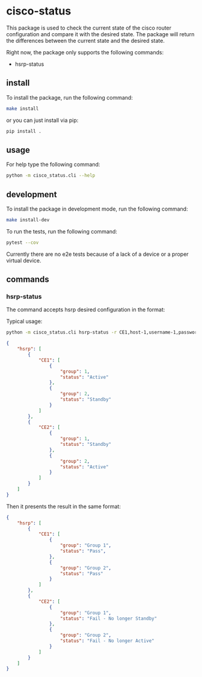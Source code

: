 # cisco-status
This package is used to check the current state of the cisco router configuration and compare it with the desired state.
The package will return the differences between the current state and the desired state.

Right now, the package only supports the following commands:
- hsrp-status

## install

To install the package, run the following command:

```bash
make install
```

or you can just install via pip:

```bash
pip install .
```

## usage

For help type the following command:
```bash
python -m cisco_status.cli --help
```

## development

To install the package in development mode, run the following command:

```bash
make install-dev
```


To run the tests, run the following command:

```bash
pytest --cov
```

Currently there are no e2e tests because of a lack of a device or a proper virtual device.

## commands

### hsrp-status
The command accepts hsrp desired configuration in the format:

Typical usage:
```bash
python -m cisco_status.cli hsrp-status -r CE1,host-1,username-1,password-1 -r CE2,host-2,username-2,password-2 -c hsrp-desired.json
```

```json
{
    "hsrp": [
        {
            "CE1": [
                {
                    "group": 1,
                    "status": "Active"
                },
                {
                    "group": 2,
                    "status": "Standby"
                }
            ]
        },
        {
            "CE2": [
                {
                    "group": 1,
                    "status": "Standby"
                },
                {
                    "group": 2,
                    "status": "Active"
                }
            ]
        }
    ]
}
```

Then it presents the result in the same format:

```json
{
    "hsrp": [
        {
            "CE1": [
                {
                    "group": "Group 1",
                    "status": "Pass",
                },
                {
                    "group": "Group 2",
                    "status": "Pass"
                }
            ]
        },
        {
            "CE2": [
                {
                    "group": "Group 1",
                    "status": "Fail - No longer Standby"
                },
                {
                    "group": "Group 2",
                    "status": "Fail - No longer Active"
                }
            ]
        }
    ]
}
```
